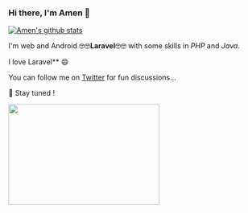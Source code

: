 
### Hi there, I'm Amen 👋

[![Amen's github stats](https://github-readme-stats.vercel.app/api?denismwangi=amilamen&count_private=true&show_icons=true&theme=synthwave&include_all_commits=true)](https://github.com/amilamen/github-readme-stats)

I'm web and Android 🤓🤓**Laravel**🤓🤓 with some skills in *PHP* and *Java*. 

I love  Laravel** 😄 


You can follow me on [Twitter](https://twitter.com/denniske992) for fun discussions...


🔭 Stay tuned !

<img src="https://media.giphy.com/media/3o7qE1YN7aBOFPRw8E/giphy.gif" width="300" height="200" />

<!--
**denismwangi/denismwangi** is a ✨ _special_ ✨ repository because its `README.md` (this file) appears on your GitHub profile.

Here are some ideas to get you started:

- 🔭 I’m currently working on ...
- 🌱 I’m currently learning ...
- 👯 I’m looking to collaborate on ...
- 🤔 I’m looking for help with ...
- 💬 Ask me about ...
- 📫 How to reach me: ...
- 😄 Pronouns: ...
- ⚡ Fun fact: ...
-->
